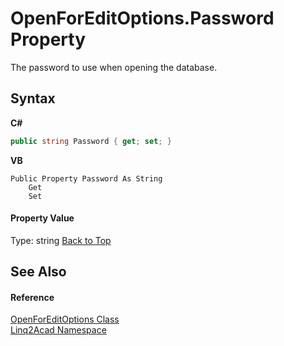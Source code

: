 # OpenForEditOptions.Password Property 
 

The password to use when opening the database.

## Syntax

**C#**<br />
``` C#
public string Password { get; set; }
```

**VB**<br />
``` VB
Public Property Password As String
	Get
	Set
```


#### Property Value
Type: string
<a href="#OpenForEditOptionsPassword-Property">Back to Top</a>

## See Also


#### Reference
<a href="T_Linq2Acad_OpenForEditOptions.md#OpenForEditOptions-Class">OpenForEditOptions Class</a><br /><a href="N_Linq2Acad.md#Linq2Acad-Namespace">Linq2Acad Namespace</a><br />
